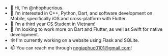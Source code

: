 - 👋 Hi, I’m @nhophucrious.
- 👀 I’m interested in C++, Python, Dart, and software development on Mobile, specifically iOS and cross-platform with Flutter.
- 🌱 I’m a third year CS Student in Vietnam!
- 💞️ I’m looking to work more on Dart and Flutter, as well as Swift for native development.
- 🕸️ I'm currently working on a website using Flask and SQLite.
- 📫 You can reach me through nngiaphuc0101@gmail.com!

<!---
nhophucrious/nhophucrious is a ✨ special ✨ repository because its `README.md` (this file) appears on your GitHub profile.
You can click the Preview link to take a look at your changes.
--->
